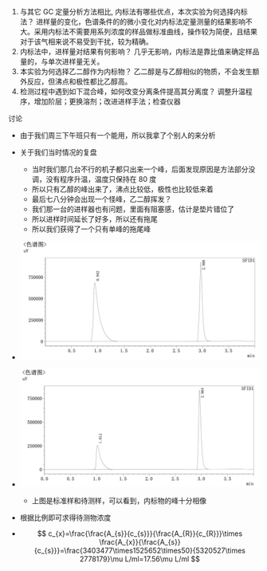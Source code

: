 1. 与其它 GC 定量分析方法相比, 内标法有哪些优点，本次实验为何选择内标法？
	进样量的变化，色谱条件的的微小变化对内标法定量测量的结果影响不大。采用内标法不需要用系列浓度的样品做标准曲线，操作较为简便，且结果对于该气相来说不易受到干扰，较为精确。
1. 内标法中，进样量对结果有何影响？
	几乎无影响，内标法是靠比值来确定样品量的，与单次进样量无关。
2. 本实验为何选择乙二醇作为内标物？
	乙二醇是与乙醇相似的物质，不会发生额外反应，但沸点和极性都比乙醇高。
3. 检测过程中遇到如下混合峰，如何改变分离条件提高其分离度？
	调整升温程序，增加阶层；更换溶剂；改进进样手法；检查仪器

讨论
- 由于我们周三下午班只有一个能用，所以我拿了个别人的来分析
- 关于我们当时情况的复盘
	- 当时我们那几台不行的机子都只出来一个峰，后面发现原因是方法部分没调，没有程序升温，温度只保持在 80 度
	- 所以只有乙醇的峰出来了，沸点比较低，极性也比较低来着
	- 最后七八分钟会出现一个怪峰，乙二醇挥发？
	- 我们那一台的进样器也有问题，里面有阻塞感，估计是垫片错位了
	- 所以进样时间延长了好多，所以还有拖尾
	- 所以我们获得了一个只有单峰的拖尾峰
- ![upgit_20231219_1702995473.png](https://raw.githubusercontent.com/LLLLLUOTJ/img_ob/main/2023/12/upgit_20231219_1702995473.png)
-  ![upgit_20231219_1702994280.png](https://raw.githubusercontent.com/LLLLLUOTJ/img_ob/main/2023/12/upgit_20231219_1702994280.png)

	- 上图是标准样和待测样，可以看到，内标物的峰十分相像
- 根据比例即可求得待测物浓度
- $$
c_{x}=\frac{\frac{A_{s}}{c_{s}}}{\frac{A_{R}}{c_{R}}}\times \frac{A_{x}}{\frac{A_{s}}{c_{s}}}=\frac{3403477\times1525652\times50}{5320527\times 2778179}\mu L/ml=17.56\mu L/ml
$$